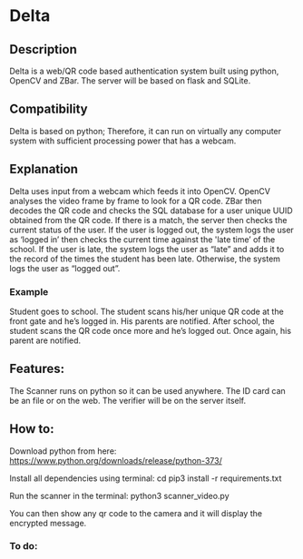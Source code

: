 # Delta

## Description
Delta is a web/QR code based authentication system built using python, OpenCV and ZBar. The server will be based on flask and SQLite.

## Compatibility
Delta is based on python; Therefore, it can run on virtually any computer system with sufficient processing power that has a webcam.

## Explanation
Delta uses input from a webcam which feeds it into OpenCV. OpenCV analyses the video frame by frame to look for a QR code. ZBar then decodes the QR code and checks the SQL database for a user unique UUID obtained from the QR code. If there is a match, the server then checks the current status of the user. If the user is logged out, the system logs the user as ‘logged in’ then checks the current time against the 'late time’ of the school. If the user is late, the system logs the user as “late” and adds it to the record of the times the student has been late. Otherwise, the system logs the user as “logged out”.

### Example
Student goes to school. The student scans his/her unique QR code at the front gate and he’s logged in. His parents are notified.
After school, the student scans the QR code once more and he’s logged out. Once again, his parent are notified.

## Features:
The Scanner runs on python so it can be used anywhere.
The ID card can be an file or on the web.
The verifier will be on the server itself.


## How to:
Download python from here:
https://www.python.org/downloads/release/python-373/

Install all dependencies using terminal:
cd <path to your folder>
pip3 install -r requirements.txt

Run the scanner in the terminal:
python3 scanner_video.py

You can then show any qr code to the camera and it will display the encrypted message.

### To do:
